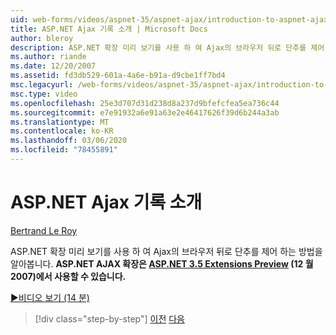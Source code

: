 ```yaml
---
uid: web-forms/videos/aspnet-35/aspnet-ajax/introduction-to-aspnet-ajax-history
title: ASP.NET Ajax 기록 소개 | Microsoft Docs
author: bleroy
description: ASP.NET 확장 미리 보기를 사용 하 여 Ajax의 브라우저 뒤로 단추를 제어 하는 방법을 알아봅니다. ASP.NET AJAX 확장은 ASP.NET 3.5 Extens에서 사용할 수 있습니다.
ms.author: riande
ms.date: 12/20/2007
ms.assetid: fd3db529-601a-4a6e-b91a-d9cbe1ff7bd4
msc.legacyurl: /web-forms/videos/aspnet-35/aspnet-ajax/introduction-to-aspnet-ajax-history
msc.type: video
ms.openlocfilehash: 25e3d707d31d238d8a237d9bfefcfea5ea736c44
ms.sourcegitcommit: e7e91932a6e91a63e2e46417626f39d6b244a3ab
ms.translationtype: MT
ms.contentlocale: ko-KR
ms.lasthandoff: 03/06/2020
ms.locfileid: "78455891"
---
```

# <a name="introduction-to-aspnet-ajax-history"></a>ASP.NET Ajax 기록 소개

[Bertrand Le Roy](https://github.com/bleroy)

ASP.NET 확장 미리 보기를 사용 하 여 Ajax의 브라우저 뒤로 단추를 제어 하는 방법을 알아봅니다. **ASP.NET AJAX 확장은 [ASP.NET 3.5 Extensions Preview](https://www.asp.net/downloads/35-sp1#find) (12 월 2007)에서 사용할 수 있습니다.**

[&#9654;비디오 보기 (14 분)](https://channel9.msdn.com/Blogs/ASP-NET-Site-Videos/introduction-to-aspnet-ajax-history)

> [!div class="step-by-step"]
> [이전](adonet-data-services-with-aspnet-ajax-support.md)
> [다음](using-script-combining-to-improve-ajax-performance.md)
